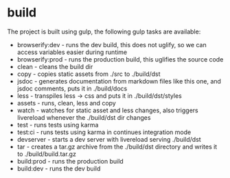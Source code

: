 # build

The project is built using gulp, the following gulp tasks are available:

 - browserify:dev - runs the dev build, this does not uglify, so we can access variables easier during runtime
 - browserify:prod - runs the production build, this uglifies the source code
 - clean - cleans the build dir
 - copy - copies static assets from ./src to ./build/dst
 - jsdoc - generates documentation from markdown files like this one, and jsdoc comments, puts it in ./build/docs
 - less - transpiles less -> css and puts it in ./build/dst/styles
 - assets - runs, clean, less and copy
 - watch - watches for static asset and less changes, also triggers livereload whenever the ./build/dst dir changes
 - test - runs tests using karma
 - test:ci - runs tests using karma in continues integration mode
 - devserver - starts a dev server with livereload serving ./build/dst
 - tar - creates a tar.gz archive from the ./build/dst directory and writes it to ./build/build.tar.gz
 - build:prod - runs the production build
 - build:dev - runs the dev build